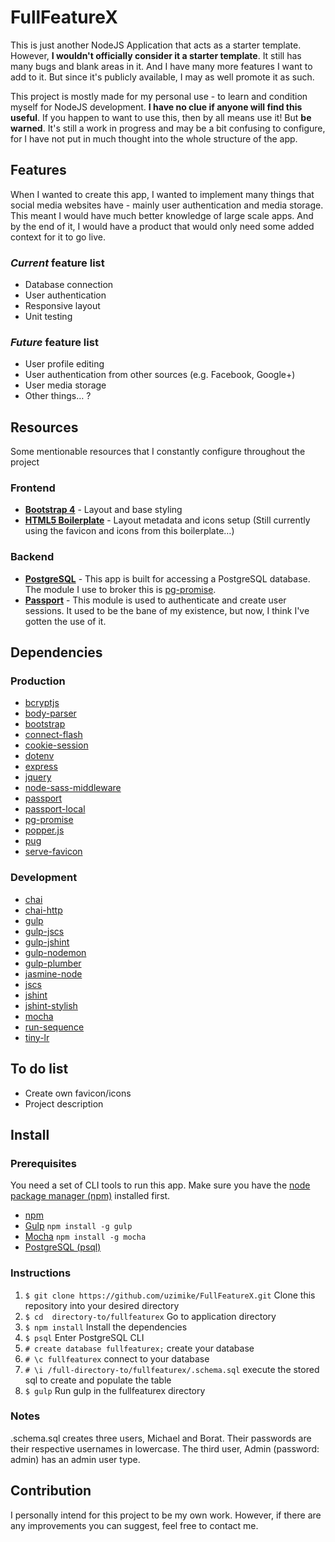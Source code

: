 # FullFeatureX
This is just another NodeJS Application that acts as a starter template. However, **I wouldn't officially consider it a starter template**. It still has many bugs and blank areas in it. And I have many more features I want to add to it. But since it's publicly available, I may as well promote it as such.

This project is mostly made for my personal use - to learn and condition myself for NodeJS development. **I have no clue if anyone will find this useful**. If you happen to want to use this, then by all means use it! But **be warned**. It's still a work in progress and may be a bit confusing to configure, for I have not put in much thought into the whole structure of the app.

## Features
When I wanted to create this app, I wanted to implement many things that social media websites have - mainly user authentication and media storage. This meant I would have much better knowledge of large scale apps. And by the end of it, I would have a product that would only need some added context for it to go live.

### *Current* feature list
- Database connection
- User authentication
- Responsive layout
- Unit testing

### *Future* feature list
- User profile editing
- User authentication from other sources (e.g. Facebook, Google+)
- User media storage
- Other things… ?

## Resources
Some mentionable resources that I constantly configure throughout the project

### Frontend
* **[Bootstrap 4](https://getbootstrap.com)** - Layout and base styling
* **[HTML5 Boilerplate](https://html5boilerplate.com)** - Layout metadata and icons setup (Still currently using the favicon and icons from this boilerplate…)

### Backend
* **[PostgreSQL](http://postgresguide.com)** - This app is built for accessing a PostgreSQL database. The module I use to broker this is [pg-promise](https://www.npmjs.com/package/pg-promise).
* **[Passport](https://www.npmjs.com/package/passport)** - This module is used to authenticate and create user sessions. It used to be the bane of my existence, but now, I think I've gotten the use of it.

## Dependencies
### Production
- [bcryptjs](https://www.npmjs.com/package/bcryptjs)
- [body-parser](https://www.npmjs.com/package/body-parser)
- [bootstrap](https://www.npmjs.com/package/bootstrap)
- [connect-flash](https://www.npmjs.com/package/connect-flash)
- [cookie-session](https://www.npmjs.com/package/cookie-session)
- [dotenv](https://www.npmjs.com/package/dotenv)
- [express](https://www.npmjs.com/package/express)
- [jquery](https://www.npmjs.com/package/jquery)
- [node-sass-middleware](https://www.npmjs.com/package/node-sass-middleware)
- [passport](https://www.npmjs.com/package/passport)
- [passport-local](https://www.npmjs.com/package/passport-local)
- [pg-promise](https://www.npmjs.com/package/pg-promise)
- [popper.js](https://www.npmjs.com/package/popper.js)
- [pug](https://www.npmjs.com/package/pug)
- [serve-favicon](https://www.npmjs.com/package/serve-favicon)

### Development
- [chai](https://www.npmjs.com/package/chai)
- [chai-http](https://www.npmjs.com/package/chai-http)
- [gulp](https://www.npmjs.com/package/gulp)
- [gulp-jscs](https://www.npmjs.com/package/gulp-jscs)
- [gulp-jshint](https://www.npmjs.com/package/gulp-jshint)
- [gulp-nodemon](https://www.npmjs.com/package/gulp-nodemon)
- [gulp-plumber](https://www.npmjs.com/package/gulp-plumber)
- [jasmine-node](https://www.npmjs.com/package/jasmine-node)
- [jscs](https://www.npmjs.com/package/jscs)
- [jshint](https://www.npmjs.com/package/jshint)
- [jshint-stylish](https://www.npmjs.com/package/jshint-stylish)
- [mocha](https://www.npmjs.com/package/mocha)
- [run-sequence](https://www.npmjs.com/package/run-sequence)
- [tiny-lr](https://www.npmjs.com/package/tiny-lr)

## To do list
- Create own favicon/icons
- Project description

## Install
### Prerequisites
You need a set of CLI tools to run this app. Make sure you have the [node package manager (npm)](https://nodejs.org/en/download/) installed first.

* [npm](https://nodejs.org/en/download/)
* [Gulp](https://www.npmjs.com/package/gulp) `npm install -g gulp`
* [Mocha](https://www.npmjs.com/package/mocha) `npm install -g mocha`
* [PostgreSQL (psql)](http://postgresguide.com/setup/install.html)

### Instructions
1. `$ git clone https://github.com/uzimike/FullFeatureX.git` Clone this repository into your desired directory
2. `$ cd  directory-to/fullfeaturex` Go to application directory
3. `$ npm install` Install the dependencies
4. `$ psql` Enter PostgreSQL CLI
5. `# create database fullfeaturex;` create your database
6. `# \c fullfeaturex` connect to your database
7. `# \i /full-directory-to/fullfeaturex/.schema.sql` execute the stored sql to create and populate the table
8. `$ gulp` Run gulp in the fullfeaturex directory

### Notes
.schema.sql creates three users, Michael and Borat. Their passwords are their respective usernames in lowercase. The third user, Admin (password: admin) has an admin user type.

## Contribution
I personally intend for this project to be my own work. However, if there are any improvements you can suggest, feel free to contact me.
